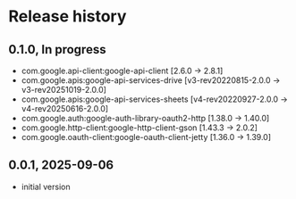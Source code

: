 # Release history

## 0.1.0, In progress
-  com.google.api-client:google-api-client [2.6.0 -> 2.8.1]
- com.google.apis:google-api-services-drive [v3-rev20220815-2.0.0 -> v3-rev20251019-2.0.0]
- com.google.apis:google-api-services-sheets [v4-rev20220927-2.0.0 -> v4-rev20250616-2.0.0]
- com.google.auth:google-auth-library-oauth2-http [1.38.0 -> 1.40.0]
- com.google.http-client:google-http-client-gson [1.43.3 -> 2.0.2]
- com.google.oauth-client:google-oauth-client-jetty [1.36.0 -> 1.39.0]

## 0.0.1, 2025-09-06
- initial version
